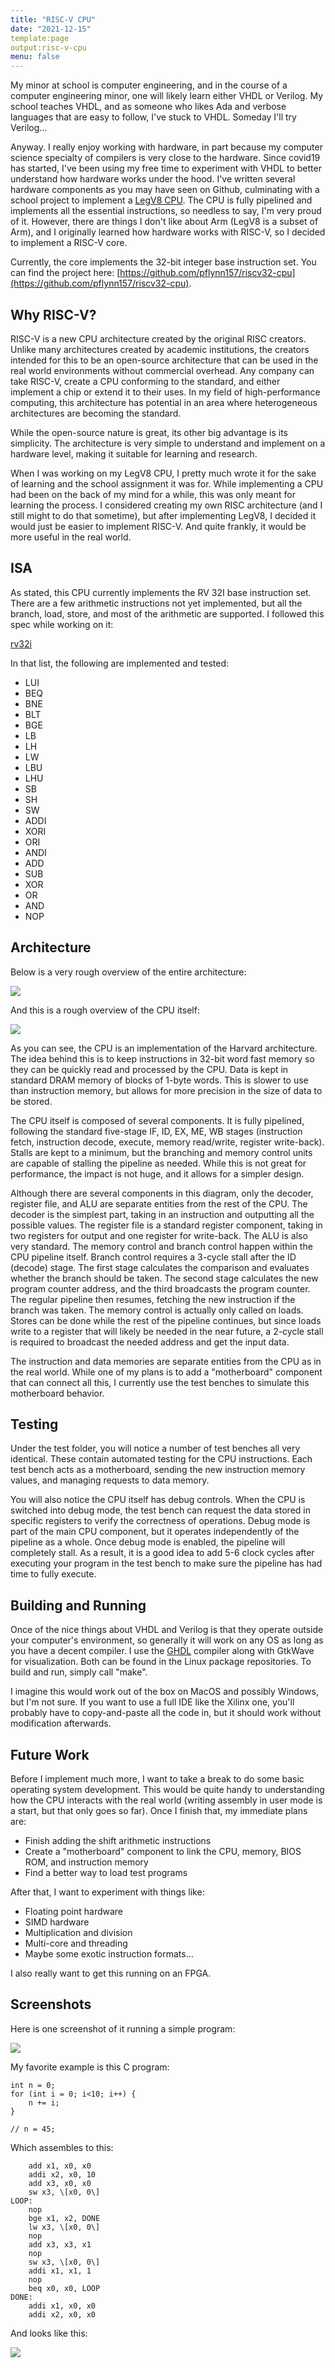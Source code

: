 ```yaml
---
title: "RISC-V CPU"
date: "2021-12-15"
template:page
output:risc-v-cpu
menu: false
---
```


My minor at school is computer engineering, and in the course of a computer engineering minor, one will likely learn either VHDL or Verilog. My school teaches VHDL, and as someone who likes Ada and verbose languages that are easy to follow, I've stuck to VHDL. Someday I'll try Verilog...

Anyway. I really enjoy working with hardware, in part because my computer science specialty of compilers is very close to the hardware. Since covid19 has started, I've been using my free time to experiment with VHDL to better understand how hardware works under the hood. I've written several hardware components as you may have seen on Github, culminating with a school project to implement a [LegV8 CPU](/new-project-legv8-cpu.html). The CPU is fully pipelined and implements all the essential instructions, so needless to say, I'm very proud of it. However, there are things I don't like about Arm (LegV8 is a subset of Arm), and I originally learned how hardware works with RISC-V, so I decided to implement a RISC-V core.

Currently, the core implements the 32-bit integer base instruction set. You can find the project here: [https://github.com/pflynn157/riscv32-cpu](https://github.com/pflynn157/riscv32-cpu).

## Why RISC-V?

RISC-V is a new CPU architecture created by the original RISC creators. Unlike many architectures created by academic institutions, the creators intended for this to be an open-source architecture that can be used in the real world environments without commercial overhead. Any company can take RISC-V, create a CPU conforming to the standard, and either implement a chip or extend it to their uses. In my field of high-performance computing, this architecture has potential in an area where heterogeneous architectures are becoming the standard.

While the open-source nature is great, its other big advantage is its simplicity. The architecture is very simple to understand and implement on a hardware level, making it suitable for learning and research.

When I was working on my LegV8 CPU, I pretty much wrote it for the sake of learning and the school assignment it was for. While implementing a CPU had been on the back of my mind for a while, this was only meant for learning the process. I considered creating my own RISC architecture (and I still might to do that sometime), but after implementing LegV8, I decided it would just be easier to implement RISC-V. And quite frankly, it would be more useful in the real world.

## ISA

As stated, this CPU currently implements the RV 32I base instruction set. There are a few arithmetic instructions not yet implemented, but all the branch, load, store, and most of the arithmetic are supported. I followed this spec while working on it:

[rv32i](/assets/rv32i.pdf)

In that list, the following are implemented and tested:

- LUI
- BEQ
- BNE
- BLT
- BGE
- LB
- LH
- LW
- LBU
- LHU
- SB
- SH
- SW
- ADDI
- XORI
- ORI
- ANDI
- ADD
- SUB
- XOR
- OR
- AND
- NOP

## Architecture

Below is a very rough overview of the entire architecture:

![](images/cpu_arch.png)

And this is a rough overview of the CPU itself:

![](images/cpu_internal.png)

As you can see, the CPU is an implementation of the Harvard architecture. The idea behind this is to keep instructions in 32-bit word fast memory so they can be quickly read and processed by the CPU. Data is kept in standard DRAM memory of blocks of 1-byte words. This is slower to use than instruction memory, but allows for more precision in the size of data to be stored.

The CPU itself is composed of several components. It is fully pipelined, following the standard five-stage IF, ID, EX, ME, WB stages (instruction fetch, instruction decode, execute, memory read/write, register write-back). Stalls are kept to a minimum, but the branching and memory control units are capable of stalling the pipeline as needed. While this is not great for performance, the impact is not huge, and it allows for a simpler design.

Although there are several components in this diagram, only the decoder, register file, and ALU are separate entities from the rest of the CPU. The decoder is the simplest part, taking in an instruction and outputting all the possible values. The register file is a standard register component, taking in two registers for output and one register for write-back. The ALU is also very standard. The memory control and branch control happen within the CPU pipeline itself. Branch control requires a 3-cycle stall after the ID (decode) stage. The first stage calculates the comparison and evaluates whether the branch should be taken. The second stage calculates the new program counter address, and the third broadcasts the program counter. The regular pipeline then resumes, fetching the new instruction if the branch was taken. The memory control is actually only called on loads. Stores can be done while the rest of the pipeline continues, but since loads write to a register that will likely be needed in the near future, a 2-cycle stall is required to broadcast the needed address and get the input data.

The instruction and data memories are separate entities from the CPU as in the real world. While one of my plans is to add a "motherboard" component that can connect all this, I currently use the test benches to simulate this motherboard behavior.

## Testing

Under the test folder, you will notice a number of test benches all very identical. These contain automated testing for the CPU instructions. Each test bench acts as a motherboard, sending the new instruction memory values, and managing requests to data memory.

You will also notice the CPU itself has debug controls. When the CPU is switched into debug mode, the test bench can request the data stored in specific registers to verify the correctness of operations. Debug mode is part of the main CPU component, but it operates independently of the pipeline as a whole. Once debug mode is enabled, the pipeline will completely stall. As a result, it is a good idea to add 5-6 clock cycles after executing your program in the test bench to make sure the pipeline has had time to fully execute.

## Building and Running

Once of the nice things about VHDL and Verilog is that they operate outside your computer's environment, so generally it will work on any OS as long as you have a decent compiler. I use the [GHDL](https://github.com/ghdl/ghdl) compiler along with GtkWave for visualization. Both can be found in the Linux package repositories. To build and run, simply call "make".

I imagine this would work out of the box on MacOS and possibly Windows, but I'm not sure. If you want to use a full IDE like the Xilinx one, you'll probably have to copy-and-paste all the code in, but it should work without modification afterwards.

## Future Work

Before I implement much more, I want to take a break to do some basic operating system development. This would be quite handy to understanding how the CPU interacts with the real world (writing assembly in user mode is a start, but that only goes so far). Once I finish that, my immediate plans are:

- Finish adding the shift arithmetic instructions
- Create a "motherboard" component to link the CPU, memory, BIOS ROM, and instruction memory
- Find a better way to load test programs

After that, I want to experiment with things like:

- Floating point hardware
- SIMD hardware
- Multiplication and division
- Multi-core and threading
- Maybe some exotic instruction formats...

I also really want to get this running on an FPGA.

## Screenshots

Here is one screenshot of it running a simple program:

![](images/ex2-1024x576.png)

My favorite example is this C program:

```
int n = 0;
for (int i = 0; i<10; i++) {
    n += i;
}

// n = 45;
```

Which assembles to this:

```
    add x1, x0, x0
    addi x2, x0, 10
    add x3, x0, x0
    sw x3, \[x0, 0\]
LOOP:
    nop
    bge x1, x2, DONE
    lw x3, \[x0, 0\]
    nop
    add x3, x3, x1
    nop
    sw x3, \[x0, 0\]
    addi x1, x1, 1
    nop
    beq x0, x0, LOOP
DONE:
    addi x1, x0, x0
    addi x2, x0, x0
```

And looks like this:

![](images/forloop-1-1024x611.png)


